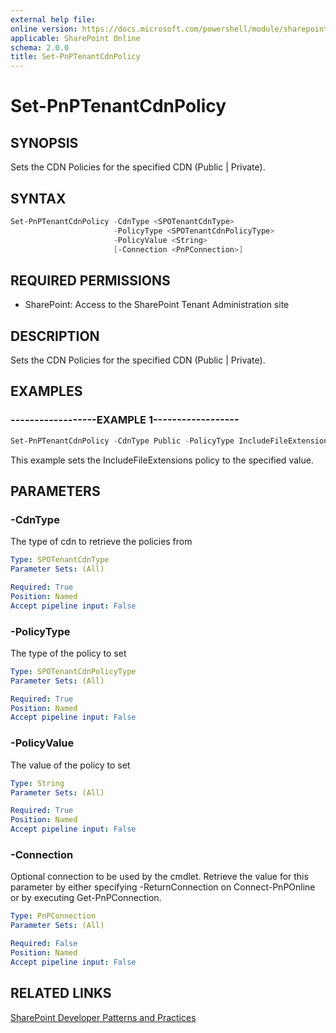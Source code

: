 ```yaml
---
external help file:
online version: https://docs.microsoft.com/powershell/module/sharepoint-pnp/set-pnptenantcdnpolicy
applicable: SharePoint Online
schema: 2.0.0
title: Set-PnPTenantCdnPolicy
---
```


# Set-PnPTenantCdnPolicy

## SYNOPSIS
Sets the CDN Policies for the specified CDN (Public | Private).

## SYNTAX 

```powershell
Set-PnPTenantCdnPolicy -CdnType <SPOTenantCdnType>
                       -PolicyType <SPOTenantCdnPolicyType>
                       -PolicyValue <String>
                       [-Connection <PnPConnection>]
```

## REQUIRED PERMISSIONS

* SharePoint: Access to the SharePoint Tenant Administration site

## DESCRIPTION
Sets the CDN Policies for the specified CDN (Public | Private).

## EXAMPLES

### ------------------EXAMPLE 1------------------
```powershell
Set-PnPTenantCdnPolicy -CdnType Public -PolicyType IncludeFileExtensions -PolicyValue "CSS,EOT,GIF,ICO,JPEG,JPG,JS,MAP,PNG,SVG,TTF,WOFF"
```

This example sets the IncludeFileExtensions policy to the specified value.

## PARAMETERS

### -CdnType
The type of cdn to retrieve the policies from

```yaml
Type: SPOTenantCdnType
Parameter Sets: (All)

Required: True
Position: Named
Accept pipeline input: False
```

### -PolicyType
The type of the policy to set

```yaml
Type: SPOTenantCdnPolicyType
Parameter Sets: (All)

Required: True
Position: Named
Accept pipeline input: False
```

### -PolicyValue
The value of the policy to set

```yaml
Type: String
Parameter Sets: (All)

Required: True
Position: Named
Accept pipeline input: False
```

### -Connection
Optional connection to be used by the cmdlet. Retrieve the value for this parameter by either specifying -ReturnConnection on Connect-PnPOnline or by executing Get-PnPConnection.

```yaml
Type: PnPConnection
Parameter Sets: (All)

Required: False
Position: Named
Accept pipeline input: False
```

## RELATED LINKS

[SharePoint Developer Patterns and Practices](https://aka.ms/sppnp)